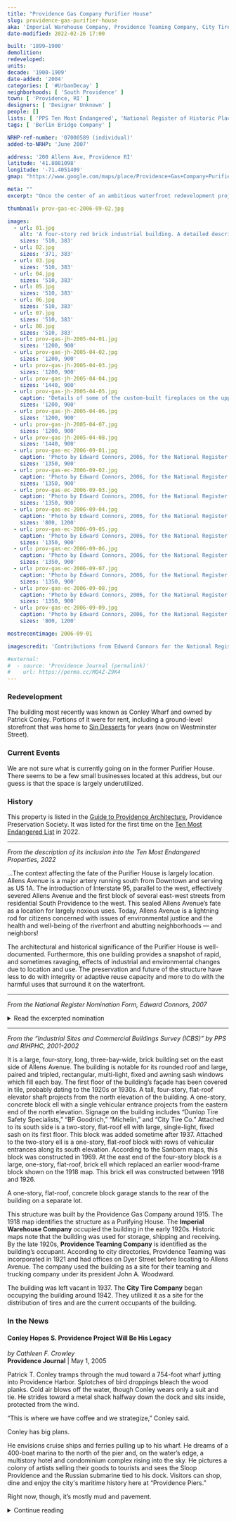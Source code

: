```yaml
---
title: "Providence Gas Company Purifier House"
slug: providence-gas-purifier-house
aka: 'Imperial Warehouse Company, Providence Teaming Company, City Tire Company'
date-modified: 2022-02-26 17:00

built: '1899–1900'
demolition:
redeveloped:
units:
decade: '1900-1909'
date-added: '2004'
categories: [ '#UrbanDecay' ]
neighborhoods: [ 'South Providence' ]
town: [ 'Providence, RI' ]
designers: [ 'Designer Unknown' ]
people: []
lists: [ 'PPS Ten Most Endangered', 'National Register of Historic Places', 'PPS/RIHPHC Industrial Commercial Buildings Survey' ]
tags: [ 'Berlin Bridge Company' ]

NRHP-ref-number: '07000589 (individual)'
added-to-NRHP: 'June 2007'

address: '200 Allens Ave, Providence RI'
latitude: '41.8081098'
longitude: '-71.4051409'
gmap: "https://www.google.com/maps/place/Providence+Gas+Company+Purifier+House/@41.8081098,-71.4051409,17z/data=!4m13!1m7!3m6!1s0x89e4455cd6eab165:0xc590665a17037cee!2s200+Allens+Ave,+Providence,+RI+02903!3b1!8m2!3d41.8081098!4d-71.4029522!3m4!1s0x89e4455cd6eae1df:0x1bb567390f2b3eda!8m2!3d41.8079918!4d-71.4034276"

meta: ""
excerpt: "Once the center of an ambitious waterfront redevelopment project, the building is now underutilized"

thumbnail: prov-gas-ec-2006-09-02.jpg

images:
  - url: 01.jpg
    alt: 'A four-story red brick industrial building. A detailed description of how the building is constructed is included in the history section.'
    sizes: '510, 383'
  - url: 02.jpg
    sizes: '371, 383'
  - url: 03.jpg
    sizes: '510, 383'
  - url: 04.jpg
    sizes: '510, 383'
  - url: 05.jpg
    sizes: '510, 383'
  - url: 06.jpg
    sizes: '510, 383'
  - url: 07.jpg
    sizes: '510, 383'
  - url: 08.jpg
    sizes: '510, 383'
  - url: prov-gas-jh-2005-04-01.jpg
    sizes: '1200, 900'
  - url: prov-gas-jh-2005-04-02.jpg
    sizes: '1200, 900'
  - url: prov-gas-jh-2005-04-03.jpg
    sizes: '1200, 900'
  - url: prov-gas-jh-2005-04-04.jpg
    sizes: '1440, 900'
  - url: prov-gas-jh-2005-04-05.jpg
    caption: 'Details of some of the custom-built fireplaces on the upper floors'
    sizes: '1200, 900'
  - url: prov-gas-jh-2005-04-06.jpg
    sizes: '1200, 900'
  - url: prov-gas-jh-2005-04-07.jpg
    sizes: '1200, 900'
  - url: prov-gas-jh-2005-04-08.jpg
    sizes: '1440, 900'
  - url: prov-gas-ec-2006-09-01.jpg
    caption: 'Photo by Edward Connors, 2006, for the National Register'
    sizes: '1350, 900'
  - url: prov-gas-ec-2006-09-02.jpg
    caption: 'Photo by Edward Connors, 2006, for the National Register'
    sizes: '1350, 900'
  - url: prov-gas-ec-2006-09-03.jpg
    caption: 'Photo by Edward Connors, 2006, for the National Register'
    sizes: '1350, 900'
  - url: prov-gas-ec-2006-09-04.jpg
    caption: 'Photo by Edward Connors, 2006, for the National Register'
    sizes: '800, 1200'
  - url: prov-gas-ec-2006-09-05.jpg
    caption: 'Photo by Edward Connors, 2006, for the National Register'
    sizes: '1350, 900'
  - url: prov-gas-ec-2006-09-06.jpg
    caption: 'Photo by Edward Connors, 2006, for the National Register'
    sizes: '1350, 900'
  - url: prov-gas-ec-2006-09-07.jpg
    caption: 'Photo by Edward Connors, 2006, for the National Register'
    sizes: '1350, 900'
  - url: prov-gas-ec-2006-09-08.jpg
    caption: 'Photo by Edward Connors, 2006, for the National Register'
    sizes: '1350, 900'
  - url: prov-gas-ec-2006-09-09.jpg
    caption: 'Photo by Edward Connors, 2006, for the National Register'
    sizes: '800, 1200'

mostrecentimage: 2006-09-01

imagescredit: 'Contributions from Edward Connors for the National Register nomination form'

#external:
#  - source: 'Providence Journal (permalink)'
#    url: https://perma.cc/MQ4Z-Z9K4
---
```


### Redevelopment

The building most recently was known as Conley Wharf and owned by Patrick Conley. Portions of it were for rent, including a ground-level storefront that was home to [Sin Desserts](https://www.eatwicked.com) for years (now on Westminster Street).


### Current Events

We are not sure what is currently going on in the former Purifier House. There seems to be a few small businesses located at this address, but our guess is that the space is largely underutilized.


### History

This property is listed in the [Guide to Providence Architecture](https://guide.ppsri.org/property/providence-gas-company-purifier-house), Providence Preservation Society. It was listed for the first time on the [Ten Most Endangered List](https://guide.ppsri.org/list/most-endangered-property-2022) in 2022.

***

_From the description of its inclusion into the Ten Most Endangered Properties, 2022_

…The context affecting the fate of the Purifier House is largely location. Allens Avenue is a major artery running south from Downtown and serving as US 1A. The introduction of Interstate 95, parallel to the west, effectively severed Allens Avenue and the first block of several east-west streets from residential South Providence to the west. This sealed Allens Avenue’s fate as a location for largely noxious uses. Today, Allens Avenue is a lightning rod for citizens concerned with issues of environmental justice and the health and well-being of the riverfront and abutting neighborhoods — and neighbors!

The architectural and historical significance of the Purifier House is well-documented. Furthermore, this one  building provides a snapshot of rapid, and sometimes ravaging, effects of industrial and environmental changes due to location and use. The preservation and future of the structure have less to do with integrity or adaptive reuse capacity and more to do with the harmful uses that surround it on the waterfront. 

***

_From the National Register Nomination Form, Edward Connors, 2007_

<details markdown="1" class="rhythm">
  <summary>Read the excerpted nomination</summary>

#### Architecture

The Providence Gas Company Purifier House (1900) is a large, four-story, steel frame, reinforced concrete and brick industrial building with additions, located at Allens Avenue and Public Street on the Providence waterfront. It is a long, narrow building, oriented east-west, with an elliptical arched roof and a four-story stair tower in the center of its north elevation.

The building was used by the Providence Gas Company to purify the gas manufactured at the South Station until the plant was closed in 1917 and the rest of the buildings removed. In the 1920s, a new owner modified the interior spaces and exterior skin of the Purifier House so that it now resembles a more conventional industrial building. Successive owners made several additions — mostly along the south elevation — through the 1960s.

As built in 1900, the 41' x 178' Purifier House was twenty-one bays long and three bays wide. The first four bays on the western end of the building, comprising about 35' of its total length, served as office space. This front area was divided into three stories, with the first floor about 20' in height and the second floor about 14' high. The third floor, which extended the length of the building, was about 10'. In the rear seventeen bays (about 140') of the building, there was no intermediate floor level, creating a ground story 35' high that housed the purification apparatus, multiple purifier “boxes” with each box likely occupying a bay.

The building’s most distinguishing characteristic was its steel frame, which was largely exposed on the interior, as much of it still is today. The frame’s principal members are twelve columns on the long sides and an intermediate pair at either end, each built up from riveted Z-bars and supported on a pyramidal brick base with a monolithic stone cap. Another interior pair of columns between the fourth and fifth bays helps carry the supports for the original second and third floors at the west end of the building; these supports are a pair of 38"-deep built-up plate girders that carry the floor beams.

Three pairs of longitudinal trusses provide lateral stability to the columns and help carry the transverse trusses that support the top floor and the roof. The lowest and middle pairs of these trusses, which resemble Pratt trusses, run only the length of the original purifier room; the top truss, which is a Warren truss, runs the full length of the building. The lowest truss is 48" deep; the middle truss 65" deep and the top truss is 32" deep. The longitudinal and transverse truss members are made up of angle irons with riveted connections; in the lowest longitudinal truss the vertical and horizontal members are laced.

The transverse trusses that support the top floor and the roof are spaced two to each of the column bays, so that half of them are supported by the columns and half by the longitudinal trusses. The trusses supporting the top floor are double-intersection Warren trusses, 65" deep. The roof is supported by bowstring trusses with a convex upper chord formed by a 10"-deep beam with angle lacing, except at the crown where there is a solid plate. The lower chord is made of two 1.5"-diameter steel rods connected by a center turnbuckle. The lower chord is pinned at its connecting points to the upper chord; these are the building’s only pinned connections.

The roof deck is approximately 6" of reinforced concrete. It was originally covered with a standing seam metal roof that has since been replaced with a rubber membrane. Visible from within the building are the outlines of 24" diameter holes located on the underside of the roof at the arch crown in thirteen of the building’s rear bays. These holes (now concrete-filled) mark the former location of a series of sheet metal roof vents corresponding to the purifier units for which the building was designed.

The original exterior surface of the building was stucco over wire lath. The original windows were wooden frame: 8 over 8 double hung on the ground floor; 12 over 12 double hung on the second floor; and 12-light single hung on the third floor. These corresponded to the bay configuration of the steel frame, with two windows between each pair of columns.

The stairtower was of identical construction to the main building except that it had a flank gable roof. Three bays wide, it had exterior loading doors at three levels.

In 1925, the building was reconfigured for warehouse use both inside and out. In the rear, three floors of reinforced concrete were constructed within the ground story formerly occupied by the purifying equipment. This created the present-day floor configuration: a roughly 11'-high ground story; a 9'-deep high second story; a 14'-high third story; and a fourth story (the original third floor) 10' high to the lower chord of the roof trusses. On the ground floor the concrete framing consists of two rows of eight columns. Each row consists of four pairs of 18"-square columns, each pair supporting a 40"-deep heavy concrete beam. These beams carry the cast concrete floor joists and the floor slab. On the second floor, there are two rows of eight mushroom columns carrying the flat concrete floor slab. The columns are 15" square and flare to a 48"-square capital, with 3"-thick, 63"-square pad or drop immediately below the floor slab.

At the front of the building the1925 modification to four floors required the insertion of a new second floor in the c. 20'-high ground story. This floor is of slow-burning wood construction and is suspended by a series of steel rods from the steel girders that support the original second (now third) floor. This floor level is roughly 1.5' lower than the rest of the second floor to allow for passage under the plate girders and is reached by a short flight of steps.

The original exterior skin and fenestration were completely removed and replaced by brick walls with large window openings filled with steel sash typical of industrial architecture of the period. The windows are grouped with three sashes to an opening. On the first, third and fourth floors the predominant window form is a 12-light window flanked by two 16-light windows with 8-light hoppers. On the second floor (with its lower ceiling), a central 9-light window is flanked by two 12-light windows with 6-light hoppers.

The stair tower was extended on the west end to accommodate a freight elevator, the gable roof was replaced by a higher flat roof and loading doors were eliminated.

The interior and exterior changes required some modification of the steel framing. The columns were completely encased in brick, except those in the stair tower and the two interior columns supporting the plate girders at the west end of the building. The bottom chord of the lowest longitudinal truss is now partially encased in the second floor slab and some parts of the bottom chord of the middle truss were cut to allow window operation.

#### Significance

The Providence Gas Company Purifier House (1899-1900) is a significant example of architectural engineering from the beginning of the era of steel construction. Designed and fabricated by [a regional iron bridge maker]({% link tag/berlin-bridge-company.html %}) that expanded into steel building construction in the early 1890s, the Purifier House represents an important category of early steel construction, the special-use manufacturing building, with the special use in this case being part of the coal gas manufacturing process. Of the handful of surviving Berlin Iron Bridge Company buildings in Rhode Island, it is the only Rhode Island example of the Company’s “arch truss” roof. Built for one of the earliest uses on the new Providence Harbor, and subsequently adapted for warehouse and light industrial uses, the Purifier House is also significant for its associations with the evolution of Providence’s industrial waterfront in the twentieth century.

###### Providence Gas Company

Providence was among a number of eastern seaboard cities and towns to establish a manufactured gas plant for municipal use in the mid-19th century. A series of discoveries from the late 16th through the 17th centuries led to the realization that the destructive distillation of coal yielded a high volume of hydrogen gas suitable for illumination. More than two centuries would pass before these discoveries would lead to practical applications in residential or factory use and for street lighting. Early 19th-century experiments in street and residential gas illumination took place in Newport, Rhode Island, as well as in Baltimore, Maryland.

The **Providence Gas Company**, chartered in 1847 and in full operation the following year, erected its first manufactured coal gas plant at the corner of Benefit and Pike Streets in Fox Point. A typical plant of this period (located near a rail or waterfront source of coal) comprised a retort house for distillation of the coal, washing and scrubbing apparatus for cooling and removal of tars, ammonia and other impurities, a purifier house for removal of hydrogen sulfide, a metering house for measurement of the volume of gas produced, and a holder or “gasometer” for storage. Providence Gas dismantled the Pike Street gas plant around 1870, at which time it built West Station on the west side of the Providence River at Globe and Eddy Streets. This plant comprised a retort house, condenser and scrubber building (with adjoining tar house), lime process purifier house, scrubber house, gasometer and office. This plant also included a second purifier house built in 1896. […]

Providence Gas Company built a second gas plant along the waterfront south of West Station in 1877. Called South Station, this plant was located in South Providence on the north side of Public Street on Allens Avenue Although more compact in its siting, the plant was similar in process and operation to its predecessor. The company substantially improved South Station in 1899-1900, rebuilding the retort house and purchasing land across Public Street to the south for a new iron oxide process Purifier House. The contract for the new building went to the Berlin Iron Bridge Company.

##### The Berlin Iron Bridge Company

One of a number of regional New England bridge fabricating companies, Berlin Iron Bridge Company began the fabrication of iron bridges in 1878. Success with iron roof and bridge trusses led the company to begin designing and erecting industrial steel frame buildings in the early 1890s. Within a few years, Berlin built Rhode Island’s first steel frame industrial building, a <s>surviving</s> machine shop for [Fuller Iron Works]({% link _property/fuller-iron-works-1893.md %}) (1893). Designed for industrial use, these buildings were notable for their special-purpose construction, rapidity of assembly, and strength. A December 1895 article in The Iron Age, a national trade journal of the iron and steel industry, discussed the growing popularity of steel-frame Berlin buildings in the Providence area.

> The general design of these structures is the result of long experience and much study on the part of Berlin Iron Bridge Company to produce an economical building to meet the requirements of foundries and manufacturing establishments where buildings of considerable width are used, necessitating strength and plenty of light.

Although Providence Gas Company had worked with Berlin Iron Bridge Company before engaging them for construction of the Purifier House, this appears to be the first complete Berlin building contracted for either of their manufactured gas plants. An undated, ca 1895 promotional catalog describes and illustrates an iron roof designed for a Providence Gas “generator house”. By 1899, however, Berlin had erected a number of special-purpose, steel-frame buildings for industrial clients in the Providence metropolitan area including Pawtucket Gas Company and Narragansett Electric Lighting Company. […]

The construction of the Purifier House incorporated many of the characteristic features of early steel construction, such as the riveted connections and built up posts and beams composed of rolled bars with angle and Z-sections. The Z-bar column, composed of four Z-bars riveted to a central plate, was developed by the engineer Charles Louis Strobel in 1886. It was quickly adopted for building construction and favored for carrying heavy loads in the first two decades of steel construction. After Strobel designed a new wide-flanged beam in 1895, the Z-bar column was largely superseded by the H column and other rolled forms that were simpler to manufacture.

While taller than the other industrial buildings the Berlin Company erected in Providence, the Purifier House featured the same large volumes of high, open floor space largely unobstructed by intermediate structural supports. The extensive use of trusswork to stabilize the building’s skeletal frame reflects the Berlin Company’s origins in bridge building and their broad experience in the varieties of truss forms. This is most notable in the Purifier House roof structure. This use of the bowstring or tied-arch truss appears to have been unique among the Berlin buildings in Providence, which typically featured gable roofs supported by Warren or other triangular section trusses. The elegant curve of the “trussed arch,” as they called it, is reminiscent of the company’s trademark lenticular truss bridges.

Providence Gas Company continued to reconstruct its South Station plant, commencing further improvements in 1904 and 1908. By that time, however, the growing population of Providence and the continuing expansion of its industrial base were putting a serious strain on the production capacity of the West and South Station manufactured gas plants.

In April 1909 Providence Gas Company announced its intention to build a modern manufactured gas plant on a 40-acre parcel further south on the waterfront at Sassafras Point. This plant, which was designed for the consolidation of all gas manufacture at a single location, would have a 300,000 cu. ft/day capacity and utilize the Dessau Vertical Retort, a sophisticated technology imported from Germany and the first installation of its kind in the United States. The new works would also include a modern purification plant. Company President John W. Ellis stated in a Providence Journal article accompanying the announcement that the “water gas plant at Public and Allens Avenue will be operated as heretofore for an indefinite period. Eventually the manufacture of water gas will be carried on at Sassafras Point.”

Providence Gas Company decommissioned South Station in 1916, selling the parcels on both sides of Public Street shortly thereafter. The land north of Public was occupied briefly in the early 1920s by the Nitrogen Corporation. All of the buildings of the former gas plant except the 1900 Purifier House were demolished by the late 1930s. The former Purifier House and the land south of Public Street were sold in January 1917 to Mark Plainfield and Pearl S. Priest, the wife of prominent Cranston textile industrialist, Samuel Priest. […]

</details>

***

_From the “Industrial Sites and Commercial Buildings Survey (ICBS)” by PPS and RIHPHC, 2001-2002_

It is a large, four-story, long, three-bay-wide, brick building set on the east side of Allens Avenue. The building is notable for its rounded roof and large, paired and tripled, rectangular, multi-light, fixed and awning sash windows which fill each bay. The first floor of the building’s façade has been covered in tile, probably dating to the 1920s or 1930s. A tall, four-story, flat-roof elevator shaft projects from the north elevation of the building. A one-story, concrete block ell with a single vehicular entrance projects from the eastern end of the north elevation. Signage on the building includes “Dunlop Tire Safety Specialists,” “BF Goodrich,” “Michelin,” and “City Tire Co.” Attached to its south side is a two-story, flat-roof ell with large, single-light, fixed sash on its first floor. This block was added sometime after 1937. Attached to the two-story ell is a one-story, flat-roof block with rows of vehicular entrances along its south elevation. According to the Sanborn maps, this block was constructed in 1969. At the east end of the four-story block is a large, one-story, flat-roof, brick ell which replaced an earlier wood-frame block shown on the 1918 map. This brick ell was constructed between 1918 and 1926.

A one-story, flat-roof, concrete block garage stands to the rear of the building on a separate lot.

This structure was built by the Providence Gas Company around 1915. The 1918 map identifies the structure as a Purifying House. The **Imperial Warehouse Company** occupied the building in the early 1920s. Historic maps note that the building was used for storage, shipping and receiving. By the late 1920s, **Providence Teaming Company** is identified as the building’s occupant. According to city directories, Providence Teaming was incorporated in 1921 and had offices on Dyer Street before locating to Allens Avenue. The company used the building as a site for their teaming and trucking company under its president John A. Woodward.

The building was left vacant in 1937. The **City Tire Company** began occupying the building around 1942. They utilized it as a site for the distribution of tires and are the current occupants of the building.


### In the News

#### Conley Hopes S. Providence Project Will Be His Legacy

_by Cathleen F. Crowley_  
**Providence Journal** | May 1, 2005

Patrick T. Conley tramps through the mud toward a 754-foot wharf jutting into Providence Harbor. Splotches of bird droppings bleach the wood planks. Cold air blows off the water, though Conley wears only a suit and tie. He strides toward a metal shack halfway down the dock and sits inside, protected from the wind.

“This is where we have coffee and we strategize,” Conley said.

Conley has big plans.

He envisions cruise ships and ferries pulling up to his wharf. He dreams of a 400-boat marina to the north of the pier and, on the water’s edge, a multistory hotel and condominium complex rising into the sky. He pictures a colony of artists selling their goods to tourists and sees the Sloop Providence and the Russian submarine tied to his dock. Visitors can shop, dine and enjoy the city's maritime history here at “Providence Piers.”

Right now, though, it’s mostly mud and pavement.

<details markdown="1" class="rhythm">
  <summary>Continue reading</summary>

Conley has never built something this big. He’s developing a $35-million housing project in Smithfield and has completed a handful of $3-million apartment buildings, but the price tag for Providence Piers is closer to $300 million. He says he is talking with investors and potential partners, but no agreements have been made yet. No city boards have reviewed — never mind approved — the project.

But if anyone can pull it off, Conley believes he can.

Conley wants the waterfront development to be his legacy to Providence and South Providence, his hometown and boyhood neighborhood.

He is better known for buying properties at tax sales and selling them at a profit, a practice that has not endeared him to some people.

Is he hoping people will forget about his tax sale legacy?

No, he doesn’t mind if you remember that, too. That is Pat Conley, love him or hate him.

A framed 1918 map of Providence hangs on the wall of Conley's temporary office on Allens Avenue. Conley points to the Burgess Cove neighborhood. His father was born there, he says. The cove was filled in and converted into a dump. Now it’s the Thurbers Avenue exit off Route 95.
{:.o__drop-cap}

Conley grew up at 80 Byfield St. by the train tracks, and he played on top of the gas tanks that dot Allens Avenue.

“This is the Conley family coming back to South Providence,” he said.

Conley, now 66 years old, has proposed building a hotel, condominiums, a marina and an 800-car parking garage on the land just south of the Fox Point Hurricane Barrier. Former Providence Mayor Vincent A. “Buddy” Cianci Jr. dubbed the area “Narragansett Landing” and targeted it for offices, apartments and marinas as part of his New Cities plan.

Conley’s property sits between Sprague Electric and ProMet Marine Services, where Public Street intersects Allens Avenue. He paid $2.3 million for nine acres that once housed the Providence Gas Co. He has already demolished three massive oil tanks and dismantled the pipes that carried the oil.

He also bought the City Tire building next door for $106,000 at a tax sale. The four-story, barrel-roofed building served as a warehouse in the 1910s when the wharf on ProMet’s property was known as State Pier No. 1. More than 18,000 immigrants disembarked at Pier No. 1 in 1915, making the city the fifth-largest immigrant landing, according to Conley’s historical research.

Conley has poured $3 million into rehabilitating the building, which he named Conley’s Wharf at State Pier No. 1. He has already leased the first three floors to an artists’ group, which will sublet the space for art studios under a five-year agreement.

He believes the artists will bring vitality to the area.

The **Partnership for Creative Industrial Space** plans to rent studio space to about 40 artists at a bargain rate of $6 a square foot, or about $500 a month per studio.

Lisa Carnavale, co-director of the partnership, is thrilled.

“If there are benefits that he can get from us, that is wonderful because we get benefits from him,” Carnavale said. “He gets a group of people that will bring life to an area that doesn’t quite have it yet. It’s going to bring an attraction. It’s going to kick-start some energy into the area.”

Conley wanted to devote the top floor of the building to a conference center where all the organizations that he is involved with could meet, but his wife and business partner, Gail, wanted a restaurant.

“She said the entire top floor for a conference center is even too big for your ego,” Conley said, with his wife at his side.

They compromised. The conference room will take the half that overlooks the water, and the restaurant will sit above Allens Avenue. Why doesn't the restaurant get the water view?

Gail Conley rolled her eyes.

“I decided,” Pat Conley said.

“He will not change his mind,” Gail Conley said.

“This is what I call an enlightened despotism,” he added.

Conley is a lawyer, real estate investor, historian and author. He served as chief of staff to former Mayor Cianci in 1979. He taught history and constitutional law at Providence College. He earned a doctorate in history and a place in Who’s Who in America.
{:.o__drop-cap}

He also earned a reputation.

His critics, who include Dennis Langley of the Urban League, say he has contributed to blight in South Providence.

In 1979, Conley began buying up tax titles at municipal tax sales. He paid the delinquent taxes and property owners had a year to repay Conley or sell the property to avoid foreclosure.

Conley estimates that he has bought 8,000 tax titles in Providence. About 5,700 were redeemed by the property owners, and he took ownership of the remaining 2,300 when owners didn’t pay their debt, Conley said. Most of the properties were vacant lots or dilapidated buildings, he said.

“Only one owner-occupant was ever dislocated by me from a tax title problem,” he said. The owner refused to communicate with him, he said.

If the buildings had tenants, he said, he let them stay as long as they paid their rent.

Conley says his tax title purchases revitalized neighborhoods, because he cleared the tax liens, making them more attractive to buyers.

“The city itself was doing nothing other than holding them,” he said. “They were much better off in my hands, sitting there ready to be sold.”

But some didn’t sell for years and became neighborhood eyesores, said Langley, executive director of the Urban League of Rhode Island.

“The lots he has purchased are not cleaned up,” Langley said.

Langley acknowledged that the tax sale process is perfectly legal but added, “It is unconscionable for something of this nature to be legal.”

Carla DeStefano, executive director of <span class="abbr">SWAP</span> (Stop Wasting Abandoned Property) has purchased more than 25 properties from Conley and converted them into affordable housing.

Throughout their negotiations, DeStefano said Conley has been fair.

“If you can blame Pat Conley for part of the problem, then you have to give Pat Conley part of the credit” for the progress in South Providence, DeStefano said.

Conley’s entourage of advisers follow him on a tour though the rehabilitated City Tire building. On his team, he has experts on restaurants, hotels, construction, real estate and history.
{:.o__drop-cap}

Conley charges ahead, speaking with the bullhorn voice of a football coach.

A thick wooden table is already bolted to the floor of his conference room. The table runs 30 feet 6 inches long.

“Six inches longer than Donald Trump’s,” Conley says.

The wide windows reveal spectacular views of the river, the city and the East Providence shoreline.

ProMet’s boatyard fills the view from the southern windows. About a dozen ferries and large fishing boats are propped up on stilts. The boatyard is gritty and magnificent.

“It creates ambiance,” Conley says.

Two newly installed fireplaces anchor the conference room and what will become the restaurant. One fireplace has 55 tons of stone and is the size of a zamboni.

Route 95 dominates the restaurant’s panorama. It’s beautiful, Conley says.

“At night, you have the white lights coming one way, the red lights going the other,” he says. “It’s a kaleidoscope of colors. And you can still see the boatyard.”

Add pink to the panoply of color: Cheaters strip club is right across the street.

Though he has not appeared before the city zoning board or the City Plan Commission, Conley has discussed his project with city officials, including City Planner Thomas E. Deller.
{:.o__drop-cap}

Conley’s proposal fits in with the city’s vision for the area, Deller said.

“The plan seems headed in the right direction,” Deller said. “We want people to be able to go out there and enjoy the water.”

Deller suggested that Conley build higher.

Conley had originally proposed a 130-room hotel on the waterfront. After he spoke with Deller, Conley’s architect redrew the development with a 320-unit hotel and a train line running along Allens Avenue. Deller wants the area to be dense enough to support a train trolley.

Meanwhile, Conley is busy recruiting attractions for the project.

He has convinced the nonprofit organization that operates the Sloop Providence, a replica of the Revolutionary War schooner dedicated to educational programs, to dock at his wharf.

He is also in discussions with the organization that operates as a museum the former Russian submarine now docked at nearby Collier Point.

Conley asked <span class="abbr">RIPTA</span> officials to launch their Providence ferry to Newport from the wharf, which has a 27-foot draft at low tide.

Karen Mensel, a <span class="abbr">RIPTA</span> spokeswoman, said <span class="abbr">RIPTA</span> officials are interested in moving to Conley’s property. The wharf appeals to the transportation agency because it shortens the trip to Newport, has more parking, and bypasses the hurricane barrier, through which navigation is difficult.

The pilots “do it well, but it’s always dicey,” she said.

If Conley’s dock is suitable, Mensel said, the ferry could move there by the end of the year.

Conley’s next step is to build the parking garage on the land next to the City Tire building, but first he must clean up pollution at the former industrial site.

Then, he plans to build the hotel and marina.

Conley has owned many properties, but this one is different, he said.

“This is, by far, the one that is the most sacred to me,” he said.

He calls it his homecoming.

</details>
